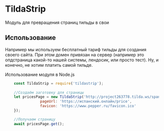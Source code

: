 # TildaStrip
Модуль для превращения страниц тильды в свои

## Использование
Например мы используем бесплатный тариф тильды для создания своего сайта. При этом домен привязан на сервер (например это опдстраница какой-то нашей системы, лендосик, или просто тест). Ну, и конечно, не хотим платить самой тильде.

Использование модуля в Node.js

```javascript
    const TildaStrip = require('tildastrip');
    
    //Создаём заготовку для страницы
    let pricesPage = new TildaStrip('http://project263778.tilda.ws/spanishprice',{ 
                pageUrl: 'https://испанский.онлайн/price',
                favicon: 'https://www.pepper.ru/favicon.ico'
    });

    //Получаем страницу
    await pricesPage.get();
```